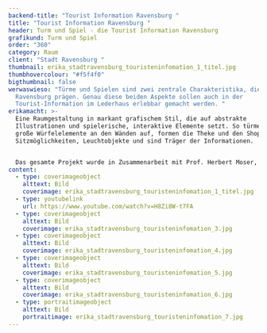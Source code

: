 ```yaml
---
backend-title: "Tourist Information Ravensburg "
title: "Tourist Information Ravensburg "
header: Turm und Spiel - die Tourist Information Ravensburg
grafikund: Turm und Spiel
order: "360"
category: Raum
client: "Stadt Ravensburg "
thumbnail: erika_stadtravensburg_touristeninfomation_1_titel.jpg
thumbhovercolour: "#f5f4f0"
bigthumbnail: false
werwaswieso: "Türme und Spielen sind zwei zentrale Charakteristika, die
  Ravensburg prägen. Genau diese beiden Aspekte sollen auch in der
  Tourist-Information im Lederhaus erlebbar gemacht werden. "
erikamacht: >-
  Eine Raumgestaltung in markant grafischem Stil, die auf abstrakte
  Illustrationen und spielerische, interaktive Elemente setzt. So türmen sich
  große Würfelelemente an den Wänden auf, formen die Theke und den Shop, bilden
  Sitzmöglichkeiten, Leuchtobjekte und sind Träger der Informationen.


  Das gesamte Projekt wurde in Zusammenarbeit mit Prof. Herbert Moser, Prof. Klaus Birk und Simeon Herrmann gestaltet und realisiert.  
content:
  - type: coverimageobject
    alttext: Bild
    coverimage: erika_stadtravensburg_touristeninfomation_1_titel.jpg
  - type: youtubelink
    url: https://www.youtube.com/watch?v=H8Zi8W-t7FA
  - type: coverimageobject
    alttext: Bild
    coverimage: erika_stadtravensburg_touristeninfomation_3.jpg
  - type: coverimageobject
    alttext: Bild
    coverimage: erika_stadtravensburg_touristeninfomation_4.jpg
  - type: coverimageobject
    alttext: Bild
    coverimage: erika_stadtravensburg_touristeninfomation_5.jpg
  - type: coverimageobject
    alttext: Bild
    coverimage: erika_stadtravensburg_touristeninfomation_6.jpg
  - type: portraitimageobject
    alttext: Bild
    portraitimage: erika_stadtravensburg_touristeninfomation_7.jpg
---
```

